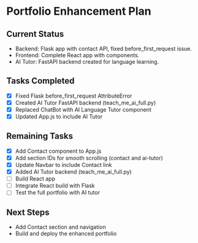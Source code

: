 # Portfolio Enhancement Plan

## Current Status
- Backend: Flask app with contact API, fixed before_first_request issue.
- Frontend: Complete React app with components.
- AI Tutor: FastAPI backend created for language learning.

## Tasks Completed
- [x] Fixed Flask before_first_request AttributeError
- [x] Created AI Tutor FastAPI backend (teach_me_ai_full.py)
- [x] Replaced ChatBot with AI Language Tutor component
- [x] Updated App.js to include AI Tutor

## Remaining Tasks
- [x] Add Contact component to App.js
- [x] Add section IDs for smooth scrolling (contact and ai-tutor)
- [x] Update Navbar to include Contact link
- [x] Added AI Tutor backend (teach_me_ai_full.py)
- [ ] Build React app
- [ ] Integrate React build with Flask
- [ ] Test the full portfolio with AI tutor

## Next Steps
- Add Contact section and navigation
- Build and deploy the enhanced portfolio
